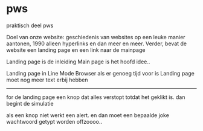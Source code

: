 # pws
praktisch deel pws

Doel van onze website: geschiedenis van websites op een leuke manier aantonen, 1990 alleen hyperlinks en dan  meer en meer. 
Verder, bevat de website een landing page en een link naar de mainpage

Landing page is de inleiding
Main page is het hoofd idee..


Landing page in Line Mode Browser als er genoeg tijd voor is
Landing page moet nog meer text erbij hebben 


---

for de landing page
een knop dat alles verstopt totdat het geklikt is. 
dan begint de simulatie

als een knop niet werkt een alert. en dan moet een bepaalde joke wachtwoord getypt worden offzoooo.. 